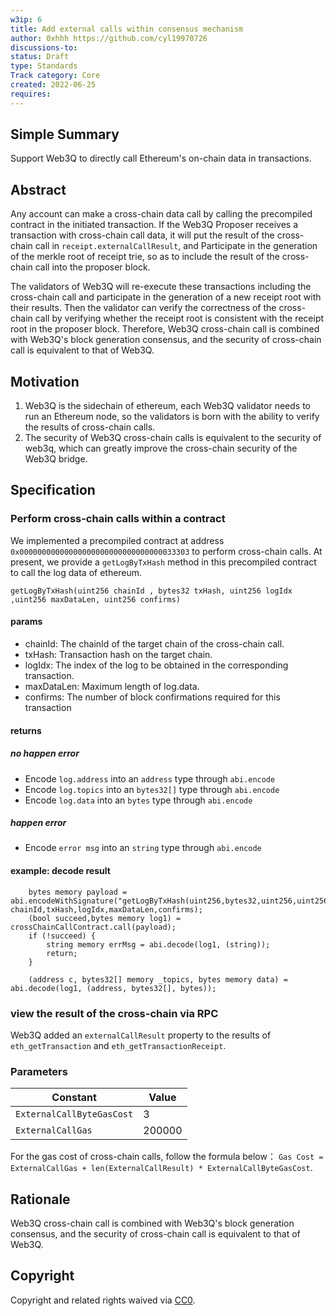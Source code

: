 ```yaml
---
w3ip: 6
title: Add external calls within consensus mechanism
author: 0xhhh https://github.com/cyl19970726
discussions-to: 
status: Draft
type: Standards
Track category: Core
created: 2022-06-25
requires: 
---
```



## Simple Summary

Support Web3Q to directly call Ethereum's on-chain data in transactions.

## Abstract

Any account can make a cross-chain data call by calling the precompiled contract in the initiated transaction. If the Web3Q Proposer receives a transaction with cross-chain call data, it will put the result of the cross-chain call in `receipt.externalCallResult`, and Participate in the generation of the merkle root of receipt trie, so as to include the result of the cross-chain call into the proposer block. 

The validators of Web3Q will re-execute these transactions including the cross-chain call and participate in the generation of a new receipt root with their results.
Then the validator can verify the correctness of the cross-chain call by verifying whether the receipt root is consistent with the receipt root in the proposer block.
Therefore, Web3Q cross-chain call is combined with Web3Q's block generation consensus, and the security of cross-chain call is equivalent to that of Web3Q.

## Motivation

1. Web3Q is the sidechain of ethereum,  each Web3Q validator needs to run an Ethereum node, so the validators is born with the ability to verify the results of cross-chain calls.
2. The security of Web3Q cross-chain calls is equivalent to the security of web3q, which can greatly improve the cross-chain security of the Web3Q bridge.

## Specification

### Perform cross-chain calls within a contract
We implemented a precompiled contract at address `0x00000000000000000000000000000000033303` to perform cross-chain calls.
At present, we provide a `getLogByTxHash` method in this precompiled contract to call the log data of ethereum.
```
getLogByTxHash(uint256 chainId , bytes32 txHash, uint256 logIdx ,uint256 maxDataLen, uint256 confirms)
```
#### params
- chainId: The chainId of the target chain of the cross-chain call.
- txHash: Transaction hash on the target chain.
- logIdx: The index of the log to be obtained in the corresponding transaction.
- maxDataLen: Maximum length of log.data.
- confirms: The number of block confirmations required for this transaction
#### returns
##### no happen error
- Encode `log.address` into an `address` type through `abi.encode`
- Encode `log.topics` into an `bytes32[]` type through `abi.encode`
- Encode `log.data` into an `bytes` type through `abi.encode`
##### happen error
- Encode `error msg` into an `string` type through `abi.encode`
#### example: decode result
```
    bytes memory payload = abi.encodeWithSignature("getLogByTxHash(uint256,bytes32,uint256,uint256,uint256)", chainId,txHash,logIdx,maxDataLen,confirms);
    (bool succeed,bytes memory log1) = crossChainCallContract.call(payload);
    if (!succeed) {
        string memory errMsg = abi.decode(log1, (string));
        return;
    }
        
    (address c, bytes32[] memory _topics, bytes memory data) = abi.decode(log1, (address, bytes32[], bytes));
```

### view the result of the cross-chain via RPC
Web3Q added an `externalCallResult` property to the results of `eth_getTransaction` and `eth_getTransactionReceipt`.

### Parameters

| Constant                  | Value            |
| ------------------------- | ---------------- |
| `ExternalCallByteGasCost` | 3               |
| `ExternalCallGas`         | 200000  |

For the gas cost of cross-chain calls, follow the formula below：
```Gas Cost = ExternalCallGas + len(ExternalCallResult) * ExternalCallByteGasCost```.

## Rationale

Web3Q cross-chain call is combined with Web3Q's block generation consensus, and the security of cross-chain call is equivalent to that of Web3Q.

## Copyright

Copyright and related rights waived via [CC0](https://creativecommons.org/publicdomain/zero/1.0/).
